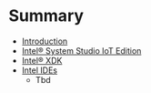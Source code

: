 # Summary

* [Introduction](documentation/Introduction.md)
* [Intel® System Studio IoT Edition](documentation/IntelSystemStudioIoTEdition.md)
* [Intel® XDK](documentation/IntelXdk.md)
* [Intel IDEs](documentation/IntelIDEs.md)
   * Tbd

